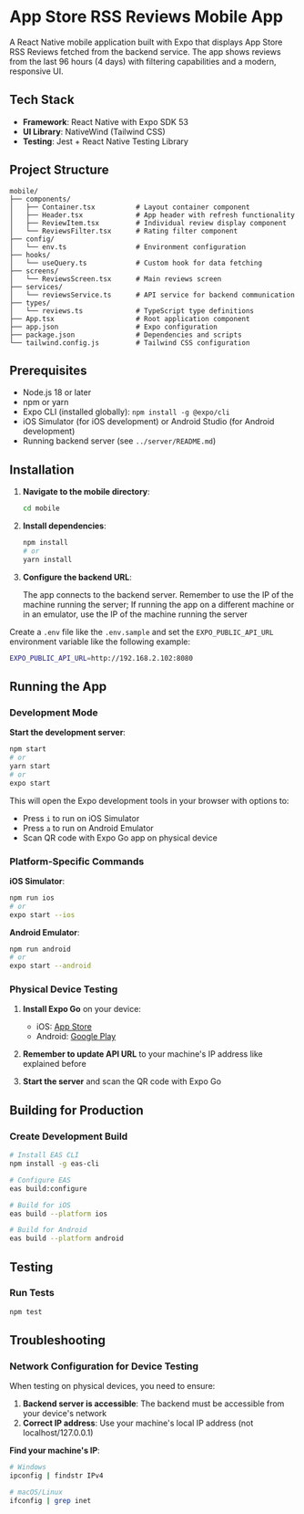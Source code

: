 # App Store RSS Reviews Mobile App

A React Native mobile application built with Expo that displays App Store RSS Reviews fetched from the backend service. The app shows reviews from the last 96 hours (4 days) with filtering capabilities and a modern, responsive UI.

## Tech Stack

- **Framework**: React Native with Expo SDK 53
- **UI Library**: NativeWind (Tailwind CSS)
- **Testing**: Jest + React Native Testing Library

## Project Structure

```
mobile/
├── components/
│   ├── Container.tsx          # Layout container component
│   ├── Header.tsx             # App header with refresh functionality
│   ├── ReviewItem.tsx         # Individual review display component
│   └── ReviewsFilter.tsx      # Rating filter component
├── config/
│   └── env.ts                 # Environment configuration
├── hooks/
│   └── useQuery.ts            # Custom hook for data fetching
├── screens/
│   └── ReviewsScreen.tsx      # Main reviews screen
├── services/
│   └── reviewsService.ts      # API service for backend communication
├── types/
│   └── reviews.ts             # TypeScript type definitions
├── App.tsx                    # Root application component
├── app.json                   # Expo configuration
├── package.json               # Dependencies and scripts
└── tailwind.config.js         # Tailwind CSS configuration
```

## Prerequisites

- Node.js 18 or later
- npm or yarn
- Expo CLI (installed globally): `npm install -g @expo/cli`
- iOS Simulator (for iOS development) or Android Studio (for Android development)
- Running backend server (see `../server/README.md`)

## Installation

1. **Navigate to the mobile directory**:

   ```bash
   cd mobile
   ```

2. **Install dependencies**:

   ```bash
   npm install
   # or
   yarn install
   ```

3. **Configure the backend URL**:

   The app connects to the backend server. Remember to use the IP of the machine running the server; If running the app on a different machine or in an emulator, use the IP of the machine running the server

Create a `.env` file like the `.env.sample` and set the `EXPO_PUBLIC_API_URL` environment variable like the following example:

```bash
EXPO_PUBLIC_API_URL=http://192.168.2.102:8080
```

## Running the App

### Development Mode

**Start the development server**:

```bash
npm start
# or
yarn start
# or
expo start
```

This will open the Expo development tools in your browser with options to:

- Press `i` to run on iOS Simulator
- Press `a` to run on Android Emulator
- Scan QR code with Expo Go app on physical device

### Platform-Specific Commands

**iOS Simulator**:

```bash
npm run ios
# or
expo start --ios
```

**Android Emulator**:

```bash
npm run android
# or
expo start --android
```

### Physical Device Testing

1. **Install Expo Go** on your device:
   - iOS: [App Store](https://apps.apple.com/app/expo-go/id982107779)
   - Android: [Google Play](https://play.google.com/store/apps/details?id=host.exp.exponent)

2. **Remember to update API URL** to your machine's IP address like explained before

3. **Start the server** and scan the QR code with Expo Go

## Building for Production

### Create Development Build

```bash
# Install EAS CLI
npm install -g eas-cli

# Configure EAS
eas build:configure

# Build for iOS
eas build --platform ios

# Build for Android
eas build --platform android
```

## Testing

### Run Tests

```bash
npm test
```

## Troubleshooting

### Network Configuration for Device Testing

When testing on physical devices, you need to ensure:

1. **Backend server is accessible**: The backend must be accessible from your device's network
2. **Correct IP address**: Use your machine's local IP address (not localhost/127.0.0.1)

**Find your machine's IP**:

```bash
# Windows
ipconfig | findstr IPv4

# macOS/Linux
ifconfig | grep inet
```
